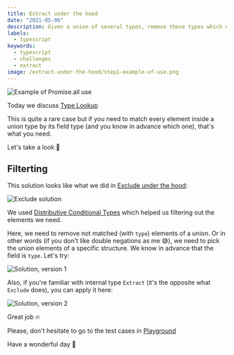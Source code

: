 ```yaml
---
title: Extract under the hood
date: "2021-05-06"
description: Given a union of several types, remove those types which doesn't extend the specified structure
labels:
  - typescript
keywords:
  - typescript
  - challenges
  - extract
image: /extract-under-the-hood/step1-example-of-use.png
---
```


![Example of Promise.all use](/extract-under-the-hood/step1-example-of-use.png)

Today we discuss [Type Lookup](https://github.com/type-challenges/type-challenges/blob/master/questions/62-medium-type-lookup/README.md)

This is quite a rare case but if you need to match every element inside a union type by its field type (and you know in advance which one), that's what you need.

Let's take a look 👀

## Filterting

This solution looks like what we did in [Exclude under the hood](/2021-04-12-exclude-under-the-hood/):

![Exclude solution](/extract-under-the-hood/step2-exclude-solution.png)

We used [Distributive Conditional Types](https://www.typescriptlang.org/docs/handbook/2/conditional-types.html#distributive-conditional-types) which helped us filtering out the elements we need.

Here, we need to remove not matched (with `type`) elements of a union. Or in other words (if you don't like double negations as me 😅), we need to pick the union elements of a specific structure. We know in advance that the field is `type`. Let's try:

![Solution, version 1](/extract-under-the-hood/step3-solution-1.png)

Also, if you're familiar with internal type `Extract` (it's the opposite what `Exclude` does), you can apply it here:

![Solution, version 2](/extract-under-the-hood/step3-solution-2.png)

Great job 🔥

Please, don't hesitate to go to the test cases in [Playground](https://www.typescriptlang.org/play?#code/PQKgsAUABFBsBMUC0UAqBPADgUygGQHsCBrAV00hiWpqUqgCN0oBBAOwBcALAt5gMVJQAFAAEAhpwBmpAJRQAxAFtsAEwCWpJYtJt1vRUvEVoUegotQAiqWwBnDvrb16AZQIrHKuwBoo6AiEjZgB3SQ4oDgIoABsiMkwoKQIAJyhxSKxcdTZ0qF0nSOimSK5sdTTxDg4U9QZSDnsAOjNTegBJXO51OygAYy5xGJjsNgBzbD8Q3BDAmNVY9WJcKKgJiO5cPtSU+0xeDXHMnEZmO2xxFIGcsaTU0q2PJQMAAw4sl6T1bHmoHIf8npXgBhKpQAA+UAAIgQxi8Wp0oARNmlZilVL4oNMsephlBsAAPHB9DbRdZQF4wuF3NIvQgkACqmAAPFSIVBQRw-AByVSw7kAPk+kgWL05n2StPpxCZrNh7M5PL6VUFn3+mzuwwIIRu+IJ4iUmBGTRcphe5o4dnoOUaKSk4j6uE5UAA3vQYO8cAAuKDc5Ucbnuxi7NR2H3clhMOx2HLqSTc9nc1w8FLccQVBOQ7nA0gpGKZ30AIVGYyGgdMAF9TTAbdg7Q7cGy3aYPVlw3yxuWYDAGCGMeGABKBNiqAvcwu1aqSdBjwukYYd2cEAl1rvd7ZxFLh3vathjkJcdSNMcMGIO4hrqttUye3AAWXQVIwJwAvPh4rLnZCqTzFwKoMAwB6sSjQLKsDC4JSsIvPQ5owdeMD-gAat8IRIrkADiR4DqQDA+lw1SYGGgGWgMTQAFZ2E0qRjMACCQCAwCQMxECgFAAD6nFcdxXFQAAmoEaTAgQqi4AOda4DxUmcVAjEsbe76MiyDJ+Kg-5vgAogSNQOhwzIqa6xzYD6qBQBWAoANwsWx0lSWg9gRKC5y9LZPGyUxEDqIaqQRC6UAaQAjqQQx+FpIFmUkKQeL6oi3kgAxDCM4z2MADS4nY5aQLW9aOhyYLNq23q+v6a69tgobhpG6DRrG8aJsmPmDBmiY5nms4lmWkBXllnB1vauVNvQt7tvy9BlRVvpDroo6JhOR4cNOs7zvM-Kzcuq70BuqTblFIR7omB5HtgJ5nn0F5dfJWSsHoRgxFAb5ftCsKXScyrOfdUAANr0GF2AksygXBTEzLSrK7BeSFvp-n4VICgKPg-USf16YDQwgx+LLg7dSoqvDeUcHDCMQAAuix1kgBxrm8YIqZlGkriNERlNU+x7mQKA9D-smly4AEuZQHYBAxGlvBhlABEcERXokXYZGUdRKS0QgwCSHY0wpJzUAodgaGC8Ljii-hhHEcApFcBRVE0XR8DAHrItsFapj-neqROoMwwlvYRuSybZsWwrYwMR5kBAA)

Have a wonderful day 🌇
